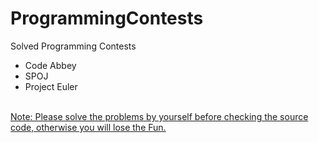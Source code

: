 # ProgrammingContests
Solved Programming Contests<br>
* Code Abbey<br>
* SPOJ<br>
* Project Euler<br><br>

<u>Note: Please solve the problems by yourself before checking the source code, otherwise you will lose the Fun.</u>
